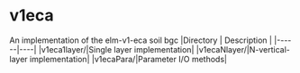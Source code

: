 # v1eca

An implementation of the elm-v1-eca soil bgc
|Directory        | Description |
|------|----|
|v1eca1layer/|Single layer implementation|
|v1ecaNlayer/|N-vertical-layer implementation|
|v1ecaPara/|Parameter I/O methods|
